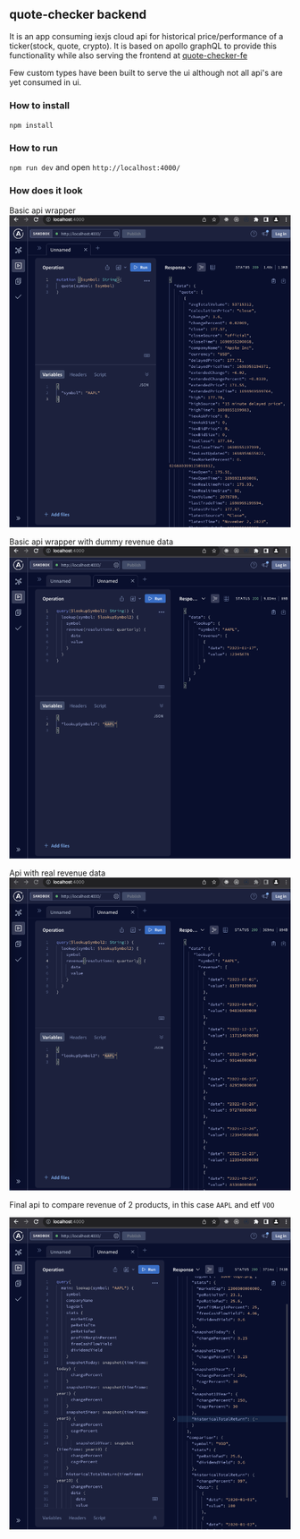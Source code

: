 ## quote-checker backend

It is an app consuming iexjs cloud api for historical price/performance of a ticker(stock, quote, crypto). It is based on apollo graphQL to provide this functionality while also serving the frontend at [quote-checker-fe](https://github.com/codeForMobile/quote-checker-fe)

Few custom types have been built to serve the ui although not all api's are yet consumed in ui.

### How to install

`npm install`

### How to run

`npm run dev` and open
`http://localhost:4000/`

### How does it look

Basic api wrapper
![Basic](quote-checker-be-query1.png)

Basic api wrapper with dummy revenue data
![Basic](quote-checker-be-query2.png)

Api with real revenue data
![Basic](quote-checker-be-custom-type.png)

Final api to compare revenue of 2 products, in this case `AAPL` and etf `VOO`

![Apollo graphQL query builder view](quote-checker-be-ui-custom-type.png)
